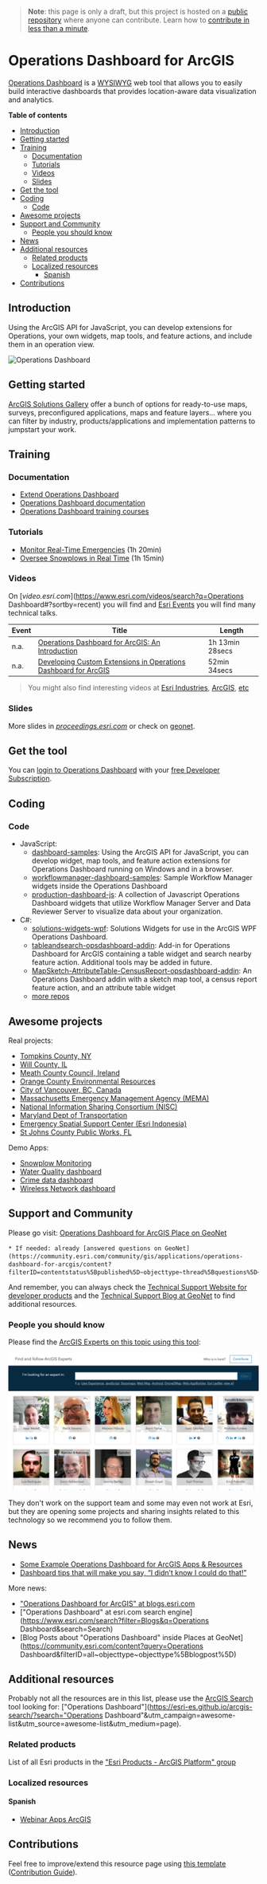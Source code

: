 > **Note**: this page is only a draft, but this project is hosted on a [public repository](https://github.com/hhkaos/awesome-arcgis) where anyone can contribute. Learn how to [contribute in less than a minute](https://github.com/hhkaos/awesome-arcgis/blob/master/CONTRIBUTING.md#contributions).

# Operations Dashboard for ArcGIS

[Operations Dashboard](https://www.esri.com/en-us/arcgis/products/operations-dashboard/overview) is a [WYSIWYG](https://en.wikipedia.org/wiki/WYSIWYG) web tool that allows you to easily build interactive dashboards that provides location-aware data visualization and analytics.   

<!-- START doctoc generated TOC please keep comment here to allow auto update -->
<!-- DON'T EDIT THIS SECTION, INSTEAD RE-RUN doctoc TO UPDATE -->
**Table of contents**

- [Introduction](#introduction)
- [Getting started](#getting-started)
- [Training](#training)
  - [Documentation](#documentation)
  - [Tutorials](#tutorials)
  - [Videos](#videos)
  - [Slides](#slides)
- [Get the tool](#get-the-tool)
- [Coding](#coding)
  - [Code](#code)
- [Awesome projects](#awesome-projects)
- [Support and Community](#support-and-community)
  - [People you should know](#people-you-should-know)
- [News](#news)
- [Additional resources](#additional-resources)
  - [Related products](#related-products)
  - [Localized resources](#localized-resources)
    - [Spanish](#spanish)
- [Contributions](#contributions)

<!-- END doctoc generated TOC please keep comment here to allow auto update -->

## Introduction

Using the ArcGIS API for JavaScript, you can develop extensions for Operations, your own widgets, map tools, and feature actions, and include them in an operation view.

![Operations Dashboard](./img/operations-dashboard.jpg)

## Getting started

[ArcGIS Solutions Gallery](https://solutions.arcgis.com/gallery/#s=0&md=products-or-applications:Operations%20Dashboard%20for%20ArcGIS) offer a bunch of options for ready-to-use maps, surveys, preconfigured applications, maps and feature layers... where you can filter by industry, products/applications and implementation patterns to jumpstart your work.

## Training

### Documentation

* [Extend Operations Dashboard](https://developers.arcgis.com/javascript/3/jshelp/operations-dashboard-extensibility-overview.html)
* [Operations Dashboard documentation](https://doc.arcgis.com/en/operations-dashboard/)
* [Operations Dashboard training courses](http://www.esri.com/training/Bookmark/PKBPTMFVA)

### Tutorials

* [Monitor Real-Time Emergencies](https://learn.arcgis.com/en/projects/monitor-real-time-emergencies/) (1h 20min)
* [Oversee Snowplows in Real Time](https://learn.arcgis.com/en/projects/oversee-snowplows-in-real-time/) (1h 15min)

### Videos

On [*video.esri.com*](https://www.esri.com/videos/search?q=Operations Dashboard#?sortby=recent) you will find and [Esri Events](https://www.youtube.com/channel/UC_yE3TatdZKAXvt_TzGJ6mw/search?query=Operations+Dashboard) you will find many technical talks.

|Event|Title|Length|
|---|---|---|
|n.a.|[Operations Dashboard for ArcGIS: An Introduction](https://www.youtube.com/watch?v=paiEdhUaRAk)| 1h 13min 28secs|
|n.a.|[Developing Custom Extensions in Operations Dashboard for ArcGIS](https://www.youtube.com/watch?v=Hol5PBCfZUY)| 52min 34secs|

> You might also find interesting videos at [Esri Industries](https://www.youtube.com/channel/UCZTiOg3n0pqUDSatq7mS2PA), [ArcGIS](https://www.youtube.com/channel/UCgGDPs8cte-VLJbgpaK4GPw), [etc](https://esri-es.github.io/awesome-arcgis/esri/#youtube-channels)

### Slides

More slides in [*proceedings.esri.com*](https://www.google.es/search?q=site%3Aproceedings.esri.com+Operations+Dashboard) or check on [geonet](https://community.esri.com/content?query=Operations+Dashboard&filterID=all~objecttype~objecttype%5Bdocument%5D).

## Get the tool

You can [login to Operations Dashboard](http://www.arcgis.com/apps/opsdashboard/index.html) with your [free Developer Subscription](https://developers.arcgis.com/sign-up).

## Coding

### Code

* JavaScript:
    * [dashboard-samples](https://github.com/Esri/dashboard-samples): Using the ArcGIS API for JavaScript, you can develop widget, map tools, and feature action extensions for Operations Dashboard running on Windows and in a browser.
    * [workflowmanager-dashboard-samples](https://github.com/Esri/workflowmanager-dashboard-samples): Sample Workflow Manager widgets inside the Operations Dashboard
    * [production-dashboard-js](https://github.com/Esri/production-dashboard-js): A collection of Javascript Operations Dashboard widgets that utilize Workflow Manager Server and Data Reviewer Server to visualize data about your organization.
* C#:
    * [solutions-widgets-wpf](https://github.com/Esri/solutions-widgets-wpf): Solutions Widgets for use in the ArcGIS WPF Operations Dashboard.
    * [tableandsearch-opsdashboard-addin](https://github.com/Esri/tableandsearch-opsdashboard-addin): Add-in for Operations Dashboard for ArcGIS containing a table widget and search nearby feature action. Additional tools may be added in future.
    * [MapSketch-AttributeTable-CensusReport-opsdashboard-addin](https://github.com/Esri/MapSketch-AttributeTable-CensusReport-opsdashboard-addin): An Operations Dashboard addin with a sketch map tool, a census report feature action, and an attribute table widget
    * [more repos](https://github.com/Esri?utf8=%E2%9C%93&q=operations&type=&language=)

## Awesome projects

Real projects:

* [Tompkins County, NY](http://arcg.is/2mcdgTa)
* [Will County, IL](http://arcg.is/2qK3xch)
* [Meath County Council, Ireland](http://arcg.is/2meOxxw)
* [Orange County Environmental Resources](http://arcg.is/2CJNNYz)
* [City of Vancouver, BC, Canada](http://arcg.is/2CY2smo)
* [Massachusetts Emergency Management Agency (MEMA)](http://arcg.is/2E7CwBF)
* [National Information Sharing Consortium (NISC)](http://arcg.is/2CVusaZ)
* [Maryland Dept of Transportation](http://arcg.is/2upWsPx)
* [Emergency Spatial Support Center (Esri Indonesia)](http://arcg.is/2pIfU8v)
* [St Johns County Public Works, FL](http://arcg.is/2wxFjVh)

Demo Apps:

* [Snowplow Monitoring](https://www.arcgis.com/apps/opsdashboard/index.html#/1ecce900ca404673abd678df592b4d3a)
* [Water Quality dashboard](https://www.arcgis.com/apps/opsdashboard/index.html#/37d0e7637f98479e83f5cdcf51038c3e)
* [Crime data dashboard](http://www.arcgis.com/apps/opsdashboard/index.html#/9ef296f66f724c36bcaf01fc69768ecd)
* [Wireless Network dashboard](https://www.arcgis.com/apps/opsdashboard/index.html#/d6cbca18bed544d08d4adeb5b5ee15ff)


## Support and Community

Please go visit: [Operations Dashboard for ArcGIS Place on GeoNet](https://community.esri.com/community/gis/applications/operations-dashboard-for-arcgis)

    * If needed: already [answered questions on GeoNet](https://community.esri.com/community/gis/applications/operations-dashboard-for-arcgis/content?filterID=contentstatus%5Bpublished%5D~objecttype~thread%5Bquestions%5D~thread%5Banswered%5D)

And remember, you can always check the [Technical Support Website for developer products](https://support.esri.com/en/Products/Developers) and the [Technical Support Blog at GeoNet](https://community.esri.com/groups/technical-support/blog/tags#/) to find additional resources.

### People you should know

Please find the [ArcGIS Experts on this topic using this tool](https://esri-es.github.io/arcgis-experts/?topic=Operations+Dashboard):

[![ArcGIS Experts Tool Screenshot](https://github.com/esri-es/arcgis-experts/blob/master/assets/imgs/arcgis-experts-tool.png?raw=true)](https://esri-es.github.io/arcgis-experts/?topic=Operations+Dashboard)

They don't work on the support team and some may even not work at Esri,
but they are opening some projects and sharing insights related to this
technology so we recommend you to follow them.

## News

* [Some Example Operations Dashboard for ArcGIS Apps & Resources](https://blogs.esri.com/esri/arcgis/2018/02/06/some-example-operations-dashboard-for-arcgis-apps/)
* [Dashboard tips that will make you say, “I didn’t know I could do that!”](https://resources.esri.ca/getting-technical/dashboard-tips-that-will-make-you-say-i-didn-t-know-i-could-do-that)

More news:

* ["Operations Dashboard for ArcGIS" at blogs.esri.com](https://blogs.esri.com/esri/arcgis/tag/operations-dashboard-for-arcgis/)
* ["Operations Dashboard" at esri.com search engine](https://www.esri.com/search?filter=Blogs&q=Operations Dashboard&search=Search)
* [Blog Posts about "Operations Dashboard" inside Places at GeoNet](https://community.esri.com/content?query=Operations Dashboard&filterID=all~objecttype~objecttype%5Bblogpost%5D)

## Additional resources

Probably not all the resources are in this list, please use the [ArcGIS Search](https://esri-es.github.io/arcgis-search/) tool looking for: ["Operations Dashboard"](https://esri-es.github.io/arcgis-search/?search="Operations Dashboard"&utm_campaign=awesome-list&utm_source=awesome-list&utm_medium=page).

### Related products

List of all Esri products in the ["Esri Products - ArcGIS Platform" group](https://awesome-arcgis.maps.arcgis.com/home/group.html?id=663480a878724c42aef09a523a8d5139&view=list&start=1&num=20#content)

### Localized resources

#### Spanish

* [Webinar Apps ArcGIS](https://www.youtube.com/watch?v=EGUsNCs2g6c)

## Contributions

Feel free to improve/extend this resource page using [this template](https://github.com/hhkaos/awesome-arcgis/blob/master/templates/PRODUCT_PAGE_TEMPLATE.md) ([Contribution Guide](https://github.com/hhkaos/awesome-arcgis/blob/master/CONTRIBUTING.md)).
